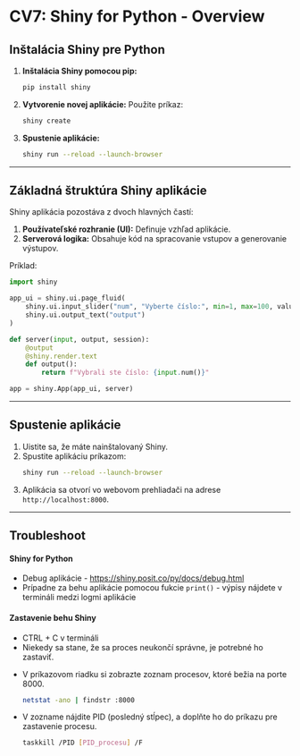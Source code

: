 # CV7: Shiny for Python - Overview

## Inštalácia Shiny pre Python

1. **Inštalácia Shiny pomocou pip:**
   ```bash
   pip install shiny
   ```

2. **Vytvorenie novej aplikácie:**
   Použite príkaz:
   ```bash
   shiny create
   ```

3. **Spustenie aplikácie:**
   ```bash
   shiny run --reload --launch-browser
   ```

---

## Základná štruktúra Shiny aplikácie

Shiny aplikácia pozostáva z dvoch hlavných častí:
1. **Používateľské rozhranie (UI):** Definuje vzhľad aplikácie.
2. **Serverová logika:** Obsahuje kód na spracovanie vstupov a generovanie výstupov.

Príklad:
```python
import shiny

app_ui = shiny.ui.page_fluid(
    shiny.ui.input_slider("num", "Vyberte číslo:", min=1, max=100, value=50),
    shiny.ui.output_text("output")
)

def server(input, output, session):
    @output
    @shiny.render.text
    def output():
        return f"Vybrali ste číslo: {input.num()}"

app = shiny.App(app_ui, server)
```

---

## Spustenie aplikácie

1. Uistite sa, že máte nainštalovaný Shiny.
2. Spustite aplikáciu príkazom:
   ```bash
   shiny run --reload --launch-browser
   ```
3. Aplikácia sa otvorí vo webovom prehliadači na adrese `http://localhost:8000`.

---

## Troubleshoot

#### Shiny for Python

- Debug aplikácie - https://shiny.posit.co/py/docs/debug.html
- Prípadne za behu aplikácie pomocou fukcie `print()` - výpisy nájdete v termináli medzi logmi aplikácie

#### Zastavenie behu Shiny 

- CTRL + C v termináli
- Niekedy sa stane, že sa proces neukončí správne, je potrebné ho zastaviť.
+ V príkazovom riadku si zobrazte zoznam procesov, ktoré bežia na porte 8000.
     ```bash
   netstat -ano | findstr :8000
   ```
  
+ V zozname nájdite PID (posledný stĺpec), a doplňte ho do príkazu pre zastavenie procesu.
     ```bash
   taskkill /PID [PID_procesu] /F
   ```
